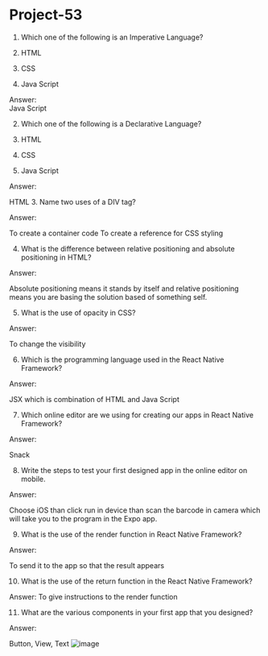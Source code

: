 # Project-53

1. Which one of the following is an Imperative Language?

1.	HTML
2.	CSS
3.	Java Script

Answer: 	
Java Script

2. Which one of the following is a Declarative Language?

1.	HTML
2.	CSS
3.	Java Script

Answer: 

HTML
3. Name two uses of a DIV tag?

Answer:


To create a container code
To create a reference for CSS styling





4. What is the difference between relative positioning and absolute positioning in HTML?

Answer: 

Absolute positioning means it stands by itself and relative positioning means you are basing the solution based of something self.


5. What is the use of opacity in CSS?

Answer: 

To change the visibility



6. Which is the programming language used in the React Native Framework?

Answer: 

JSX which is combination of HTML and Java Script

7. Which online editor are we using for creating our apps in React Native Framework?

Answer: 


Snack


8. Write the steps to test your first designed app in the online editor on mobile.

Answer:



Choose iOS than click run in device than scan the barcode in camera which will take you to the program in the Expo app.



9. What is the use of the render function in React Native Framework?

Answer: 

To send it to the app so that the result appears




10. What is the use of the return function in the React Native Framework?

Answer:
To give instructions to the render function





11. What are the various components in your first app that you designed?

Answer: 


Button, View, Text
![image](https://user-images.githubusercontent.com/86623961/151642871-fba86c7b-3bc2-41ac-a3ca-d2fd4ad37334.png)
